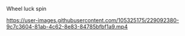 Wheel luck spin

https://user-images.githubusercontent.com/105325175/229092380-9c7c3604-81ab-4c62-8e83-84785bfbf1a9.mp4
